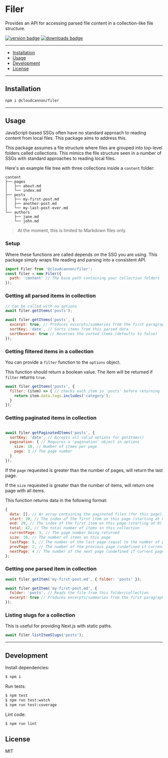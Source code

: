 # Filer

Provides an API for accessing parsed file content in a collection-like file structure.

[<img src="https://img.shields.io/npm/v/@cloudcannon%2Ffiler?logo=npm" alt="version badge">](https://www.npmjs.com/package/@cloudcannon%2Ffiler)
[<img src="https://img.shields.io/npm/dt/@cloudcannon%2Ffiler" alt="downloads badge">](https://www.npmjs.com/package/@cloudcannon%2Ffiler)

***

- [Installation](#installation)
- [Usage](#usage)
- [Development](#development)
- [License](#license)

***

## Installation

```bash
npm i @cloudcannon/filer
```

***

## Usage

JavaScript-based SSGs often have no standard approach to reading content from local files. This package aims to address this.

This package assumes a file structure where files are grouped into top-level folders called collections.
This mimics the file structure seen in a number of SSGs with standard approaches to reading local files.

Here's an example file tree with three collections inside a `content` folder:

```
content
├── pages
│   ├── about.md
│   └── index.md
├── posts
│   ├── my-first-post.md
│   ├── another-post.md
│   └── my-last-post-ever.md
└── authors
    ├── jane.md
    └── john.md
```

> At the moment, this is limited to Markdown files only.

### Setup

Where these functions are called depends on the SSG you are using.
This package simply wraps file reading and parsing into a consistent API.

```javascript
import Filer from '@cloudcannon/filer';
const filer = new Filer({
  path: 'content' // The base path containing your collection folders
});
```

### Getting all parsed items in collection

```javascript
// Can be called with no options
await filer.getItems('posts');

await filer.getItems('posts', {
  excerpt: true, // Produces excerpts/summaries from the first paragraph of content for each item
  sortKey: 'date', // Sorts items from this parsed data
  sortReverse: true // Reverses the sorted items (defaults to false)
});
```

### Getting filtered items in a collection

You can provide a `filter` function to the `options` object.

This function should return a boolean value. The item will be returned if `filter` returns `true`.

```javascript
await filer.getItems('posts', {
  filter: (item) => { // checks each item in 'posts' before returning
    return item.data.tags.includes('category');
  }
});
```

### Getting paginated items in collection
```javascript

await filer.getPaginatedItems('posts', {
  sortKey: 'date', // Accepts all valid options for getItems()
  pagination: { // Requires a 'pagination' object in options
    size: 10, // Number of items per page
    page: 3 // The page number
  }
});
```

If the `page` requested is greater than the number of pages, will return the last page.

If the `size` requested is greater than the number of items, will return one page with all items.

This function returns data in the following format:
```javascript
{
  data: [], // An array containing the paginated files (for this page).
  start: 20, // The index of the first item on this page (starting at 0)
  end: 29, // The index of the first item on this page (starting at 0)
  total: 42, // The total number of items in this collection
  currentPage: 3, // The page number being returned
  size: 10, // The number of items on this page
  lastPage: 5, // The number of the last page (equal to the number of pages)
  prevPage: 2, // The number of the previous page (undefined if current page is first page)
  nextPage: 4 // The number of the next page (undefined if current page is last page)
};
```

### Getting one parsed item in collection

```javascript
await filer.getItem('my-first-post.md', { folder: 'posts' });

await filer.getItem('my-first-post.md', {
  folder: 'posts', // Reads the file from this folder/collection
  excerpt: true // Produces excerpts/summaries from the first paragraph of content
});
```

### Listing slugs for a collection

This is useful for providing Next.js with static paths.

```javascript
await filer.listItemSlugs('posts');
```

***

## Development

Install dependencies:

```sh
$ npm i
```

Run tests:

```sh
$ npm test
$ npm run test:watch
$ npm run test:coverage
```

Lint code:

```sh
$ npm run lint
```

## License

MIT

